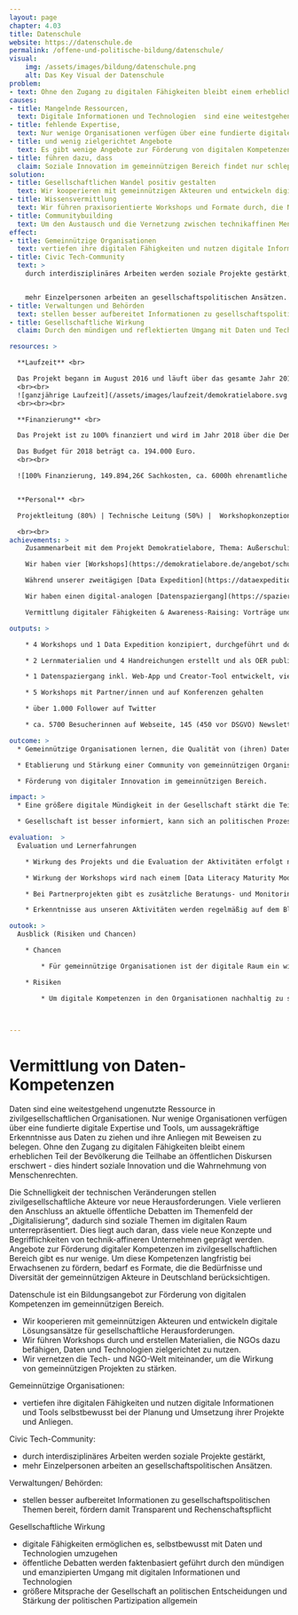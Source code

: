 ```yaml
---
layout: page
chapter: 4.03
title: Datenschule
website: https://datenschule.de
permalink: /offene-und-politische-bildung/datenschule/
visual:
    img: /assets/images/bildung/datenschule.png
    alt: Das Key Visual der Datenschule
problem:
- text: Ohne den Zugang zu digitalen Fähigkeiten bleibt einem erheblichen Teil der Bevölkerung die Teilhabe an öffentlichen Diskursen erschwert - dies hindert soziale Innovation und die Wahrnehmung von Menschenrechten.
causes:
- title: Mangelnde Ressourcen,
  text: Digitale Informationen und Technologien  sind eine weitestgehend ungenutzte Ressource in zivilgesellschaftlichen Organisationen.
- title: fehlende Expertise,
  text: Nur wenige Organisationen verfügen über eine fundierte digitale Expertise und Tools, um aussagekräftige Erkenntnisse aus Daten zu ziehen und ihre Anliegen mit Beweisen zu belegen.
- title: und wenig zielgerichtet Angebote
  text: Es gibt wenige Angebote zur Förderung von digitalen Kompetenzen bei Erwachsenen im gemeinnützigen Bereich, die die Diversität und Organisationsstrukturen berücksichtigen.
- title: führen dazu, dass
  claim: Soziale Innovation im gemeinnützigen Bereich findet nur schleppend statt. Zivilgesellschaftliche Organisationen können die Potenziale der Digitalisierung nicht ausreichend nutzen und sind mit den neuen Veränderungsprozessen oft überfordert.
solution:
- title: Gesellschaftlichen Wandel positiv gestalten
  text: Wir kooperieren mit gemeinnützigen Akteuren und entwickeln digitale Lösungsansätze und Tools für gesellschaftliche Herausforderungen. Damit möchten wir Debatten anstoßen und neue Narrative für bestehende Herausforderungen schaffen.
- title: Wissensvermittlung
  text: Wir führen praxisorientierte Workshops und Formate durch, die NGOs dazu befähigen, Daten und Technologien zielgerichtet zu nutzen. Erkenntnisse aus den Projekten, Lernmaterialien und best practices werden frei zur Verfügung gestellt.
- title: Communitybuilding
  text: Um den Austausch und die Vernetzung zwischen technikaffinen Menschen und gesellschaftspolitischen Organisationen zu fördern, organisieren wir Events und realisieren Projekte mit Partnern sowie unserer Community.
effect:
- title: Gemeinnützige Organisationen
  text: vertiefen ihre digitalen Fähigkeiten und nutzen digitale Informationen und Tools selbstbewusst bei der Planung und Umsetzung ihrer Projekte und Anliegen.
- title: Civic Tech-Community
  text: >
    durch interdisziplinäres Arbeiten werden soziale Projekte gestärkt,


    mehr Einzelpersonen arbeiten an gesellschaftspolitischen Ansätzen.
- title: Verwaltungen und Behörden
  text: stellen besser aufbereitet Informationen zu gesellschaftspolitischen Themen bereit, fördern damit Transparenz und Rechenschaftspflicht
- title: Gesellschaftliche Wirkung
  claim: Durch den mündigen und reflektierten Umgang mit Daten und Technologien werden öffentliche Debatten zu sozialen Anliegen  informierter geführt. Digitale Fähigkeiten stärken die Mitsprache und Teilhabe der Gesellschaft an politischen Entscheidungen.

resources: >

  **Laufzeit** <br>

  Das Projekt begann im August 2016 und läuft über das gesamte Jahr 2018.
  <br><br>
  ![ganzjährige Laufzeit](/assets/images/laufzeit/demokratielabore.svg "Laufzeit Datenschule")
  <br><br><br>

  **Finanzierung** <br>

  Das Projekt ist zu 100% finanziert und wird im Jahr 2018 über die Demokratielabore mitfinanziert. Das Projekt wird damit durch das Bundesministerium für Familie, Senioren, Frauen und Jugend gefördert.

  Das Budget für 2018 beträgt ca. 194.000 Euro.
  <br><br>

  ![100% Finanzierung, 149.894,26€ Sachkosten, ca. 6000h ehrenamtliche Arbeit durch Mentorinnen](/assets/images/finanzierung/datenschule.svg "Finanzierung Datenschule")<br><br>


  **Personal** <br>

  Projektleitung (80%) | Technische Leitung (50%) |  Workshopkonzeption (50%) | Kommunikation (50%)

  <br><br>
achievements: >
    Zusammenarbeit mit dem Projekt Demokratielabore, Thema: Außerschulische Jugendarbeit

    Wir haben vier [Workshops](https://demokratielabore.de/angebot/schulung) mit Fachkräften aus der Jugendarbeit zu offenen Daten, Storytelling, Citizen Science und Analyse von Twitterdebatten durchgeführt. Die [Lernmaterialien sowie die Train-the-Trainer-Konzepte](https://demokratielabore.de/publikationen) haben wir unter freier Lizenz als OER publiziert.

    Während unserer zweitägigen [Data Expedition](https://dataexpedition.demokratielabore.de/) zum Thema Demokratie und Jugendbeteiligung haben wir gemeinsam mit Fachkräften aus der Jugendarbeit, Entwickler/innen und Designer/innen digitale Prototypen und Projektideen entwickelt, die konkrete Herausforderungen der Jugendarbeit forcieren und Lösungen bieten.

    Wir haben einen digital-analogen [Datenspaziergang](https://spaziergang.demokratielabore.de/intro) konzipiert, der Interessierten mit Hilfe einer Web-App zeigt, wie die digitale Welt mit realen Orten verwoben ist. Der erste Datenspaziergang führt durch Berlin Kreuzberg. Ein Creator-Tool ermöglicht eigene Spaziergänge online einzutragen.

    Vermittlung digitaler Fähigkeiten & Awareness-Raising: Vorträge und Workshops, z. B. beim [3. Jugend- und Netzpolitischen Forum](http://www.politische-jugendbildung-et.de/freiraumnetz18/), [POEM der Universität Hamburg](https://www.poem.uni-hamburg.de/) und [Bits & Bäume-Konferenz](https://bits-und-baeume.org).

outputs: >

    * 4 Workshops und 1 Data Expedition konzipiert, durchgeführt und dokumentiert

    * 2 Lernmaterialien und 4 Handreichungen erstellt und als OER publiziert

    * 1 Datenspaziergang inkl. Web-App und Creator-Tool entwickelt, viermal in Berlin durchgeführt

    * 5 Workshops mit Partner/innen und auf Konferenzen gehalten

    * über 1.000 Follower auf Twitter

    * ca. 5700 Besucherinnen auf Webseite, 145 (450 vor DSGVO) Newsletterabonnent/innen

outcome: >
  * Gemeinnützige Organisationen lernen, die Qualität von (ihren) Daten zu bewerten und zu verbessern. Sie nutzen digitale Methoden, Tools und Informationen zielgerichtet im Arbeitsalltag und beteiligen sich als Impulsgeber/innen an öffentlichen, gesellschaftspolitischen Debatten.

  * Etablierung und Stärkung einer Community von gemeinnützigen Organisationen und Civic-Tech-Aktiven in Deutschland.

  * Förderung von digitaler Innovation im gemeinnützigen Bereich.

impact: >
  * Eine größere digitale Mündigkeit in der Gesellschaft stärkt die Teilhabe an gesellschaftspolitischen Fragestellungen und macht soziale Innovation möglich.

  * Gesellschaft ist besser informiert, kann sich an politischen Prozessen und Entscheidungen besser beteiligen. Dies stärkt die Demokratie.

evaluation:  >
  Evaluation und Lernerfahrungen

    * Wirkung des Projekts und die Evaluation der Aktivitäten erfolgt nach zuvor festgelegten Qualitätsindikatoren

    * Wirkung der Workshops wird nach einem [Data Literacy Maturity Modell ](https://datenschule.de/files/workshops/DataLiteracy-MaturityModel-Datenschule.pdf )evaluiert (bei z.B. Workshops eingesetzt)

    * Bei Partnerprojekten gibt es zusätzliche Beratungs- und Monitoringinstanzen mit externen Expert/innen (Roundtables und Stakeholder-Dialoge, Interviews, Feedback-Runden)

    * Erkenntnisse aus unseren Aktivitäten werden regelmäßig auf dem Blog der Datenschule und der Referenzen-Seite zugänglich gemacht.

outook: >
  Ausblick (Risiken und Chancen)

    * Chancen

        * Für gemeinnützige Organisationen ist der digitale Raum ein wichtiger Interaktionsort, den sie stärker mitdenken wollen. Das Angebot der Datenschule möchten wir zukünftig skalieren, um den Bedürfnissen der sozialen Organisationen flächendeckender zu begegnen.

    * Risiken

        * Um digitale Kompetenzen in den Organisationen nachhaltig zu stärken, bedarf es besseren Strukturen zur Förderung der praktischen Auseinandersetzung mit der Digitalisierung. Als gemeinnützige Initiative werden wir daher auch in Zukunft kostenlose Workshops und Lernformate anbieten, um die Beteiligung vieler Initiativen mit knappen Ressourcen zu ermöglichen.



---
```


# Vermittlung von Daten-Kompetenzen

Daten sind eine weitestgehend ungenutzte Ressource in zivilgesellschaftlichen Organisationen. Nur wenige Organisationen verfügen über eine fundierte digitale Expertise und Tools, um aussagekräftige Erkenntnisse aus Daten zu ziehen und ihre Anliegen mit Beweisen zu belegen. Ohne den Zugang zu digitalen Fähigkeiten bleibt einem erheblichen Teil der Bevölkerung die Teilhabe an öffentlichen Diskursen erschwert - dies hindert soziale Innovation und die Wahrnehmung von Menschenrechten.

Die Schnelligkeit der technischen Veränderungen stellen zivilgesellschaftliche Akteure vor neue Herausforderungen. Viele verlieren den Anschluss an aktuelle öffentliche Debatten im Themenfeld der „Digitalisierung“, dadurch sind soziale Themen im digitalen Raum unterrepräsentiert. Dies liegt auch daran, dass viele neue Konzepte und Begrifflichkeiten von technik-affineren Unternehmen geprägt werden. Angebote zur Förderung digitaler Kompetenzen im zivilgesellschaftlichen Bereich gibt es nur wenige. Um diese Kompetenzen langfristig bei Erwachsenen zu fördern, bedarf es Formate, die die Bedürfnisse und Diversität der gemeinnützigen Akteure in Deutschland berücksichtigen.

Datenschule ist ein Bildungsangebot zur Förderung von digitalen Kompetenzen im gemeinnützigen Bereich.

* Wir kooperieren mit gemeinnützigen Akteuren und entwickeln digitale Lösungsansätze für gesellschaftliche Herausforderungen.
* Wir führen Workshops durch und erstellen Materialien, die NGOs dazu befähigen, Daten und Technologien zielgerichtet zu nutzen.
* Wir vernetzen die Tech- und NGO-Welt miteinander, um die Wirkung von gemeinnützigen Projekten zu stärken.

Gemeinnützige Organisationen:

* vertiefen ihre digitalen Fähigkeiten und nutzen digitale Informationen und Tools selbstbewusst bei der Planung und Umsetzung ihrer Projekte und Anliegen.

Civic Tech-Community:

* durch interdisziplinäres Arbeiten werden soziale Projekte gestärkt,
* mehr Einzelpersonen arbeiten an gesellschaftspolitischen Ansätzen.

Verwaltungen/ Behörden:

* stellen besser aufbereitet Informationen zu gesellschaftspolitischen Themen bereit, fördern damit Transparent und Rechenschaftspflicht

Gesellschaftliche Wirkung

* digitale Fähigkeiten ermöglichen es, selbstbewusst mit Daten und Technologien umzugehen
* öffentliche Debatten werden faktenbasiert geführt durch den mündigen und emanzipierten Umgang mit digitalen Informationen und Technologien
* größere Mitsprache der Gesellschaft an politischen Entscheidungen und Stärkung der politischen Partizipation allgemein
